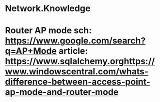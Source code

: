 # Network.Knowledge
# Router AP mode sch: https://www.google.com/search?q=AP+Mode article: https://www.sqlalchemy.orghttps://www.windowscentral.com/whats-difference-between-access-point-ap-mode-and-router-mode
